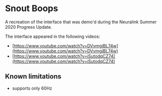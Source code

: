 # Snout Boops

A recreation of the interface that was demo'd during the Neuralink Summer 2020 Progress Update.

The interface appeared in the following videos:

* [https://www.youtube.com/watch?v=DVvmgjBL74w](https://www.youtube.com/watch?v=DVvmgjBL74w)
* [https://www.youtube.com/watch?v=iSutodqCZ74](https://www.youtube.com/watch?v=iSutodqCZ74)

## Known limitations

* supports only 60Hz
